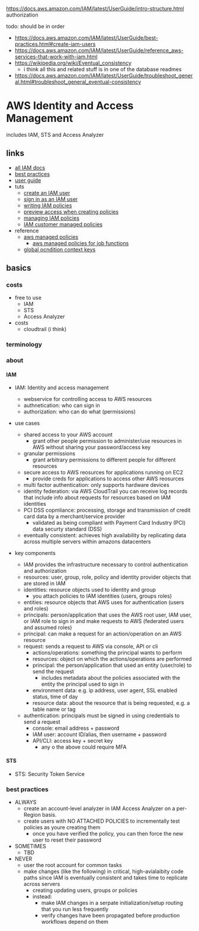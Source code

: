 <https://docs.aws.amazon.com/IAM/latest/UserGuide/intro-structure.html>
  authorization

todo: should be in order

- <https://docs.aws.amazon.com/IAM/latest/UserGuide/best-practices.html#create-iam-users>
- <https://docs.aws.amazon.com/IAM/latest/UserGuide/reference_aws-services-that-work-with-iam.html>
- <https://wikipedia.org/wiki/Eventual_consistency>
  - i think all this and related stuff is in one of the database readmes
- <https://docs.aws.amazon.com/IAM/latest/UserGuide/troubleshoot_general.html#troubleshoot_general_eventual-consistency>

# AWS Identity and Access Management

includes IAM, STS and Access Analyzer

## links

- [all IAM docs](https://docs.aws.amazon.com/iam/?id=docs_gateway)
- [best practices](https://docs.aws.amazon.com/IAM/latest/UserGuide/best-practices.html)
- [user guide](https://docs.aws.amazon.com/IAM/latest/UserGuide/introduction.html)
- tuts
  - [create an IAM user](https://docs.aws.amazon.com/AmazonS3/latest/userguide/setting-up-s3.html#create-an-iam-user-gsg)
  - [sign in as an IAM user](https://docs.aws.amazon.com/AmazonS3/latest/userguide/setting-up-s3.html#signing-in-iam-user-gsg)
  - [writing IAM policies](https://aws.amazon.com/blogs/security/writing-iam-policies-how-to-grant-access-to-an-amazon-s3-bucket/)
  - [preview access when creating policies](https://docs.aws.amazon.com/AmazonS3/latest/userguide/bucket-policies.html)
  - [managing IAM policies](https://docs.aws.amazon.com/IAM/latest/UserGuide/access_policies_manage.html)
  - [IAM customer managed policies](https://docs.aws.amazon.com/IAM/latest/UserGuide/access_policies_create-console.html)
- reference
  - [aws managed policies](https://docs.aws.amazon.com/IAM/latest/UserGuide/access_policies_managed-vs-inline.html#aws-managed-policies)
    - [aws managed policies for job functions](https://docs.aws.amazon.com/IAM/latest/UserGuide/access_policies_job-functions.html)
  - [global ocndition context keys](https://docs.aws.amazon.com/IAM/latest/UserGuide/reference_policies_condition-keys.html)

## basics

### costs

- free to use
  - IAM
  - STS
  - Access Analyzer
- costs
  - cloudtrail (i think)

### terminology

### about

#### IAM

- IAM: Identity and access management
  - webservice for controlling access to AWS resources
  - authnetication: who can sign in
  - authorization: who can do what (permissions)

- use cases
  - shared access to your AWS account
    - grant other people permission to administer/use resources in AWS without sharing your password/access key
  - granular permissions
    - grant arbitrary permissions to different people for different resources
  - secure access to AWS reosurces for applications running on EC2
    - provide creds for applications to access other AWS reosurces
  - multi factor authentication: only supports hardware devices
  - identity federation: via AWS CloudTrail you can receive log records that include info about requests for resources based on IAM identities
  - PCI DSS copmliance: processing, storage and transmission of credit card data by a merchant/service provider
    - validated as being compliant with Payment Card Industry (PCI) data securty standard (DSS)
  - eventually consistent: achieves high availability by replicating data across multiple servers within amazons datacenters

- key components
  - IAM provides the infrastructure necessary to control authentication and authorization
  - resources: user, group, role, policy and identity provider objects that are stored in IAM
  - identities: resource objects used to identity and group
    - you attach policies to IAM identities (users, groups roles)
  - entities: resource objects that AWS uses for authentication (users and roles)
  - principals: person/application that uses the AWS root user, IAM user, or IAM role to sign in and make requests to AWS (federated users and assumed roles)
  - principal: can make a request for an action/operation on an AWS resource
  - request: sends a request to AWS via console, API or cli
    - actions/operations: something the principal wants to perform
    - resources: object on which the actions/operations are performed
    - principal: the person/application that used an entity (user/role) to send the request
      - includes metadata about the policies associated with the entity the principal used to sign in
    - environment data: e.g. ip address, user agent, SSL enabled status, time of day
    - resource data: about the resource that is being requested, e.g. a table name or tag
  - authentication: principals must be signed in using credentials to send a request
    - console: email address + password
    - IAM user: account ID/alias, then username + password
    - API/CLI: access key + secret key
      - any o the above could require MFA

#### STS

- STS: Security Token Service

### best practices

- ALWAYS
  - create an account-level analyzer in IAM Access Analyzer on a per-Region basis.
  - create users with NO ATTACHED POLICIES to incrementally test policies as youre creating them
    - once you have verified the policy, you can then force the new user to reset their password
- SOMETIMES
  - TBD
- NEVER
  - user the root account for common tasks
  - make changes (like the following) in critical, high-avialaibity code paths since IAM is eventually consistent and takes time to replicate across servers
    - creating updating users, groups or policies
    - instead:
      - make IAM changes in a serpate initialization/setup routing that you run less frequently
      - verify changes have been propagated before production workflows depend on them
